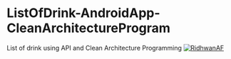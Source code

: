 # ListOfDrink-AndroidApp-CleanArchitectureProgram
List of drink using API and Clean Architecture Programming
[![RidhwanAF](https://circleci.com/gh/RidhwanAF/ListOfDrink-AndroidApp-CleanArchitectureProgram.svg?style=svg)](https://circleci.com/gh/RidhwanAF/ListOfDrink-AndroidApp-CleanArchitectureProgram)
